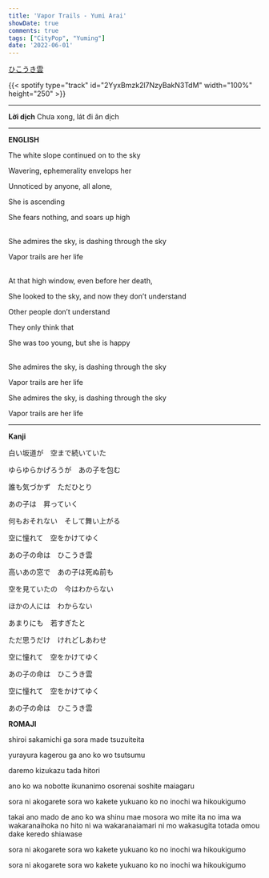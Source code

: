 ```yaml
---
title: 'Vapor Trails - Yumi Arai'
showDate: true
comments: true
tags: ["CityPop", "Yuming"]
date: '2022-06-01'
---
```

[ひこうき雲](https://www.youtube.com/watch?v=SlXL1A7rrxo)

{{< spotify type="track" id="2YyxBmzk2l7NzyBakN3TdM" width="100%" height="250" >}}

---
**Lời dịch**
Chưa xong, lát đi ăn dịch

---
**ENGLISH**

The white slope continued on to the sky

Wavering, ephemerality envelops her

Unnoticed by anyone, all alone,

She is ascending

She fears nothing, and soars up high


\
She admires the sky, is dashing through the sky

Vapor trails are her life


\
At that high window, even before her death,

She looked to the sky, and now they don’t understand

Other people don’t understand

They only think that

She was too young, but she is happy


\
She admires the sky, is dashing through the sky

Vapor trails are her life

She admires the sky, is dashing through the sky

Vapor trails are her life


--- 
**Kanji**

白い坂道が　空まで続いていた

ゆらゆらかげろうが　あの子を包む

誰も気づかず　ただひとり

あの子は　昇っていく

何もおそれない　そして舞い上がる

空に憧れて　空をかけてゆく

あの子の命は　ひこうき雲

高いあの窓で　あの子は死ぬ前も

空を見ていたの　今はわからない

ほかの人には　わからない

あまりにも　若すぎたと

ただ思うだけ　けれどしあわせ

空に憧れて　空をかけてゆく

あの子の命は　ひこうき雲

空に憧れて　空をかけてゆく

あの子の命は　ひこうき雲



**ROMAJI**

shiroi sakamichi ga sora made tsuzuiteita

yurayura kagerou ga ano ko wo tsutsumu

daremo kizukazu tada hitori

ano ko wa nobotte ikunanimo osorenai soshite maiagaru



sora ni akogarete sora wo kakete yukuano ko no inochi wa hikoukigumo

takai ano mado de ano ko wa shinu mae mosora wo mite ita no ima wa wakaranaihoka no hito ni wa wakaranaiamari ni mo wakasugita totada omou dake keredo shiawase

sora ni akogarete sora wo kakete yukuano ko no inochi wa hikoukigumo

sora ni akogarete sora wo kakete yukuano ko no inochi wa hikoukigumo



